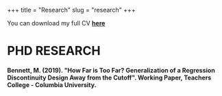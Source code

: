 +++
title = "Research"
slug = "research"
+++

You can download my full CV **[here](/files/CV_mbennett.pdf)**

# PHD RESEARCH 

#### **Bennett, M.** (2019). "How Far is Too Far? Generalization of a Regression Discontinuity Design Away from the Cutoff". Working Paper, Teachers College - Columbia University.<a id="grd"></a>
